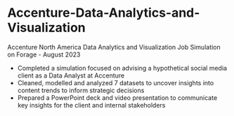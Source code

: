 # Accenture-Data-Analytics-and-Visualization
Accenture North America Data Analytics and Visualization Job Simulation on
Forage - August 2023

 * Completed a simulation focused on advising a hypothetical social media client
   as a Data Analyst at Accenture
 * Cleaned, modelled and analyzed 7 datasets to uncover insights into content
   trends to inform strategic decisions
 * Prepared a PowerPoint deck and video presentation to communicate key insights
   for the client and internal stakeholders
